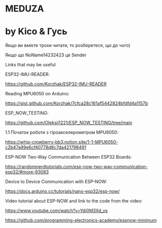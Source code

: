# MEDUZA
# by Kico & Гусь
Якщо ви вмієте трохи читати, то розберетеся, що до чого)

Якщо що NoName14232423 це Sender

Links that may be useful

ESP32-IMU-READER:

https://github.com/Korzhak/ESP32-IMU-READER


Reading MPU6050 on Arduino:

https://gist.github.com/Korzhak/7cfca28c161af5442824bfdfd4a1157b


ESP_NOW_TESTING:

https://github.com/Oleksii1221/ESP_NOW_TESTING/tree/main


1.1 Початок роботи з гіроакселерометром MPU6050:

https://whip-crowberry-bb3.notion.site/1-1-MPU6050-c2b47a99e6cf40778d8c7da421798491


ESP-NOW Two-Way Communication Between ESP32 Boards:

https://randomnerdtutorials.com/esp-now-two-way-communication-esp32/#more-93083


Device to Device Communication with ESP-NOW:

https://docs.arduino.cc/tutorials/nano-esp32/esp-now/


Video tutorial about ESP-NOW and link to the code from the video:

https://www.youtube.com/watch?v=Ydi0M3Xd_vs

https://github.com/programming-electronics-academy/espnow-minimum
